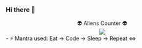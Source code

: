 ### Hi there 👋

<!--
**Magesvarane/Magesvarane** is a ✨ _special_ ✨ repository because its `README.md` (this file) appears on your GitHub profile.

Here are some ideas to get you started:

- 🔭 I’m currently working on JavaScript
- 🌱 I’m currently learning React Native, Mobile Apps
- 👯 I’m looking to collaborate on Web Developements
- 🤔 I’m looking for help with ...
- 💬 Ask me about **JavaScript, ReactJS, NodeJS, Material Designs, Databases or TypeScript **
- 📫 How to reach me: [LinkedIn](https://www.linkedin.com/in/magesvarane-s-41081ab7) | [Mail](smagesvarane@gmail.com)
- 😄 Pronouns: ...
- ⚡ Mantra used: Eat -> Code -> Sleep -> Repeat <=>
-->

<div align="center"> 
  👽 Aliens Counter 👽<br>
  <img src="https://profile-counter.glitch.me/Magesvarane/count.svg" />
</div>
- ⚡ Mantra used: Eat -> Code -> Sleep -> Repeat <=>
